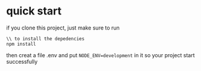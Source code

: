 # quick start
if you clone this project, just make sure to run
```
\\ to install the depedencies
npm install
```

then creat a file .env and put `NODE_ENV=development` in it so your project start successfully
